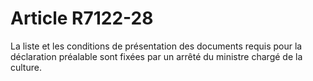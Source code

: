 # Article R7122-28

  
La liste et les conditions de présentation des documents requis pour la déclaration préalable sont fixées par un arrêté du ministre chargé de la culture.